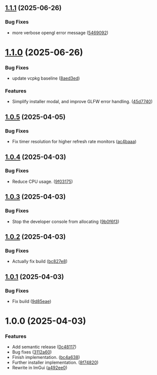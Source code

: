 ## [1.1.1](https://github.com/SteamClientHomebrew/Installer/compare/v1.1.0...v1.1.1) (2025-06-26)

### Bug Fixes

- more verbose opengl error message ([5469092](https://github.com/SteamClientHomebrew/Installer/commit/5469092d6d24abfd2c1f7ba138ed26cdce95144a))

# [1.1.0](https://github.com/SteamClientHomebrew/Installer/compare/v1.0.5...v1.1.0) (2025-06-26)

### Bug Fixes

- update vcpkg baseline ([8aed3ed](https://github.com/SteamClientHomebrew/Installer/commit/8aed3edc663eb5e0fb78be2a4640b8d3b3be9328))

### Features

- Simplify installer modal, and improve GLFW error handling. ([45d7740](https://github.com/SteamClientHomebrew/Installer/commit/45d77406e36025e409e5025aaa942fe54428d4fb))

## [1.0.5](https://github.com/SteamClientHomebrew/Installer/compare/v1.0.4...v1.0.5) (2025-04-05)

### Bug Fixes

- Fix timer resolution for higher refresh rate monitors ([ac4baaa](https://github.com/SteamClientHomebrew/Installer/commit/ac4baaa0f3e9c0936313eff11d31ccb5e040f17d))

## [1.0.4](https://github.com/SteamClientHomebrew/Installer/compare/v1.0.3...v1.0.4) (2025-04-03)

### Bug Fixes

- Reduce CPU usage. ([9f03175](https://github.com/SteamClientHomebrew/Installer/commit/9f031757221e3e41478ed555d77190e9139259ab))

## [1.0.3](https://github.com/SteamClientHomebrew/Installer/compare/v1.0.2...v1.0.3) (2025-04-03)

### Bug Fixes

- Stop the developer console from allocating ([9b0f6f3](https://github.com/SteamClientHomebrew/Installer/commit/9b0f6f38f6b9ff2c4f0de28ce7ea448343d9711e))

## [1.0.2](https://github.com/SteamClientHomebrew/Installer/compare/v1.0.1...v1.0.2) (2025-04-03)

### Bug Fixes

- Actually fix build ([bc827e8](https://github.com/SteamClientHomebrew/Installer/commit/bc827e8f799fc7af60ae9a2cad1d590ef177b4f6))

## [1.0.1](https://github.com/SteamClientHomebrew/Installer/compare/v1.0.0...v1.0.1) (2025-04-03)

### Bug Fixes

- Fix build ([9d85eae](https://github.com/SteamClientHomebrew/Installer/commit/9d85eae0e1db824192c0ae63946969e79d0ce1fa))

# 1.0.0 (2025-04-03)

### Features

- Add semantic release ([0c48117](https://github.com/SteamClientHomebrew/Installer/commit/0c48117742c89b3fbc9170d53f261225ea0f6ec8))
- Bug fixes ([3112a60](https://github.com/SteamClientHomebrew/Installer/commit/3112a60aed397ed075532386816661510ce974f5))
- Finish implementation. ([bc4a638](https://github.com/SteamClientHomebrew/Installer/commit/bc4a63848d9218cd84270623222e24f1e764851a))
- Further installer implementation. ([8f74820](https://github.com/SteamClientHomebrew/Installer/commit/8f74820446d6148688db4e26786b6c9dc75e6fe0))
- Rewrite in ImGui ([a492ee0](https://github.com/SteamClientHomebrew/Installer/commit/a492ee064abff23acbfa419ebc89efc2d6c68299))
